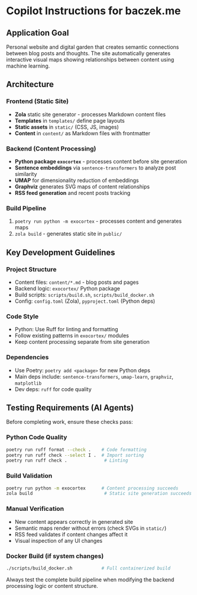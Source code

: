 # Copilot Instructions for baczek.me

## Application Goal
Personal website and digital garden that creates semantic connections between blog posts and thoughts. The site automatically generates interactive visual maps showing relationships between content using machine learning.

## Architecture

### Frontend (Static Site)
- **Zola** static site generator - processes Markdown content files
- **Templates** in `templates/` define page layouts
- **Static assets** in `static/` (CSS, JS, images)
- **Content** in `content/` as Markdown files with frontmatter

### Backend (Content Processing)
- **Python package `exocortex`** - processes content before site generation
- **Sentence embeddings** via `sentence-transformers` to analyze post similarity
- **UMAP** for dimensionality reduction of embeddings
- **Graphviz** generates SVG maps of content relationships
- **RSS feed generation** and recent posts tracking

### Build Pipeline
1. `poetry run python -m exocortex` - processes content and generates maps
2. `zola build` - generates static site in `public/`

## Key Development Guidelines

### Project Structure
- Content files: `content/*.md` - blog posts and pages
- Backend logic: `exocortex/` Python package
- Build scripts: `scripts/build.sh`, `scripts/build_docker.sh`
- Config: `config.toml` (Zola), `pyproject.toml` (Python deps)

### Code Style
- Python: Use Ruff for linting and formatting
- Follow existing patterns in `exocortex/` modules
- Keep content processing separate from site generation

### Dependencies
- Use Poetry: `poetry add <package>` for new Python deps
- Main deps include: `sentence-transformers`, `umap-learn`, `graphviz`, `matplotlib`
- Dev deps: `ruff` for code quality

## Testing Requirements (AI Agents)

Before completing work, ensure these checks pass:

### Python Code Quality
```bash
poetry run ruff format --check .    # Code formatting
poetry run ruff check --select I .  # Import sorting  
poetry run ruff check .              # Linting
```

### Build Validation
```bash
poetry run python -m exocortex      # Content processing succeeds
zola build                           # Static site generation succeeds
```

### Manual Verification
- New content appears correctly in generated site
- Semantic maps render without errors (check SVGs in `static/`)
- RSS feed validates if content changes affect it
- Visual inspection of any UI changes

### Docker Build (if system changes)
```bash
./scripts/build_docker.sh           # Full containerized build
```

Always test the complete build pipeline when modifying the backend processing logic or content structure.